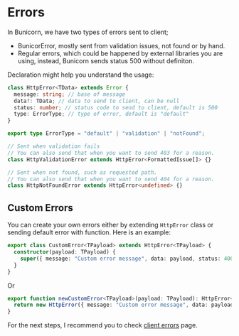 # Errors

In Bunicorn, we have two types of errors sent to client;

- BunicorError, mostly sent from validation issues, not found or by hand.
- Regular errors, which could be happened by external libraries you are using, instead, Bunicorn sends status 500 without definiton.

Declaration might help you understand the usage:

```ts
class HttpError<TData> extends Error {
  message: string; // base of message
  data?: TData; // data to send to client, can be null
  status: number; // status code to send to client, default is 500
  type: ErrorType; // type of error, default is "default"
}

export type ErrorType = "default" | "validation" | "notFound";

// Sent when validation fails
// You can also send that when you want to send 403 for a reason.
class HttpValidationError extends HttpError<FormattedIssue[]> {}

// Sent when not found, such as requested path.
// You can also send that when you want to send 404 for a reason.
class HttpNotFoundError extends HttpError<undefined> {}
```

## Custom Errors

You can create your own errors either by extending `HttpError` class or sending default error with function. Here is an example:

```ts
export class CustomError<TPayload> extends HttpError<TPayload> {
  constructor(payload: TPayload) {
    super({ message: "Custom error message", data: payload, status: 400, type: "customErrorType" });
  }
}
```

Or

```ts
export function newCustomError<TPayload>(payload: TPayload): HttpError<TPayload> {
  return new HttpError({ message: "Custom error message", data: payload, status: 400, type: "customErrorType" });
}
```

For the next steps, I recommend you to check [client errors](../client/errors.md) page.

